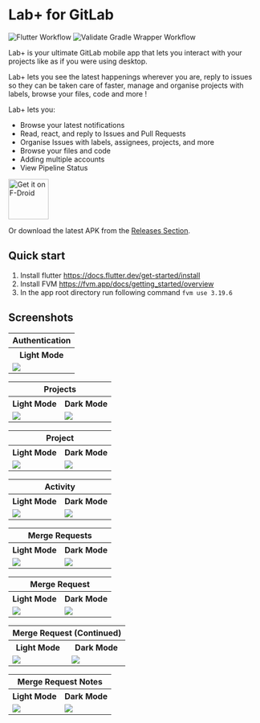 # Lab+ for GitLab

![Flutter Workflow](https://github.com/thelooter/labplus_for_gitlab/actions/workflows/flutter.yml/badge.svg)
![Validate Gradle Wrapper Workflow](https://github.com/thelooter/labplus_for_gitlab/actions/workflows/verify-gradle-wrapper.yml/badge.svg)

Lab+ is your ultimate GitLab mobile app that lets you interact with your projects like as if you
were using desktop.

Lab+ lets you see the latest happenings wherever you are, reply to issues so they can be taken care
of faster, manage and organise projects with labels, browse your files, code and more !

Lab+ lets you:

- Browse your latest notifications
- Read, react, and reply to Issues and Pull Requests
- Organise Issues with labels, assignees, projects, and more
- Browse your files and code
- Adding multiple accounts
- View Pipeline Status

[<img src="https://fdroid.gitlab.io/artwork/badge/get-it-on.png"
alt="Get it on F-Droid"
height="80">](https://f-droid.org/packages/dev.labplus.app/)

Or download the latest APK from
the [Releases Section](https://github.com/thelooter/labplus_for_gitlab/releases/latest).

## Quick start

1. Install flutter https://docs.flutter.dev/get-started/install
2. Install FVM https://fvm.app/docs/getting_started/overview
3. In the app root directory run following command `fvm use 3.19.6`

## Screenshots

<table>
  <tr>
    <th>Authentication</th>
  </tr>
  <tr>
    <th>Light Mode</th>
  </tr>
  <tr>
    <td><img src="fastlane/metadata/android/en-US/images/phoneScreenshots/auth.png" ></td>
  </tr>
 </table>

<table>
  <tr>
    <th colspan="2">Projects</th>
  </tr>
  <tr>
    <th>Light Mode</th>
    <th>Dark Mode</th>
  </tr>
  <tr>
    <td><img src="fastlane/metadata/android/en-US/images/phoneScreenshots/projects.png" ></td>
    <td><img src="fastlane/metadata/android/en-US/images/phoneScreenshots/projects_dark.png" ></td>
  </tr>
 </table>

<table>
  <tr>
    <th colspan="2">Project</th>
  </tr>
  <tr>
    <th>Light Mode</th>
    <th>Dark Mode</th>
  </tr>
  <tr>
    <td><img src="fastlane/metadata/android/en-US/images/phoneScreenshots/project.png" ></td>
    <td><img src="fastlane/metadata/android/en-US/images/phoneScreenshots/project_dark.png" ></td>
  </tr>
 </table>

<table>
  <tr>
    <th colspan="2">Activity</th>
  </tr>
  <tr>
    <th>Light Mode</th>
    <th>Dark Mode</th>
  </tr>
  <tr>
    <td><img src="fastlane/metadata/android/en-US/images/phoneScreenshots/activity.png" ></td>
    <td><img src="fastlane/metadata/android/en-US/images/phoneScreenshots/activity_dark.png" ></td>
  </tr>
 </table>

<table>
  <tr>
    <th colspan="2">Merge Requests</th>
  </tr>
  <tr>
    <th>Light Mode</th>
    <th>Dark Mode</th>
  </tr>
  <tr>
    <td><img src="fastlane/metadata/android/en-US/images/phoneScreenshots/merge-requests.png" ></td>
    <td><img src="fastlane/metadata/android/en-US/images/phoneScreenshots/merge-requests_dark.png" ></td>
  </tr>
 </table>

<table>
  <tr>
    <th colspan="2">Merge Request</th>
  </tr>
  <tr>
    <th>Light Mode</th>
    <th>Dark Mode</th>
  </tr>
  <tr>
    <td><img src="fastlane/metadata/android/en-US/images/phoneScreenshots/merge-request.png"></td>
    <td><img src="fastlane/metadata/android/en-US/images/phoneScreenshots/merge-request_dark.png" ></td>
  </tr>
 </table>

<table>
  <tr>
    <th colspan="2">Merge Request (Continued)</th>
  </tr>
  <tr>
    <th>Light Mode</th>
    <th>Dark Mode</th>
  </tr>
  <tr>
    <td><img src="fastlane/metadata/android/en-US/images/phoneScreenshots/merge-request-2.png"></td>
    <td><img src="fastlane/metadata/android/en-US/images/phoneScreenshots/merge-request-2_dark.png" ></td>
  </tr>
 </table>


<table>
  <tr>
    <th colspan="2">Merge Request Notes</th>
  </tr>
  <tr>
    <th>Light Mode</th>
    <th>Dark Mode</th>
  </tr>
  <tr>
    <td><img src="fastlane/metadata/android/en-US/images/phoneScreenshots/merge-request-notes.png"></td>
    <td><img src="fastlane/metadata/android/en-US/images/phoneScreenshots/merge-request-notes_dark.png" ></td>
  </tr>
 </table>